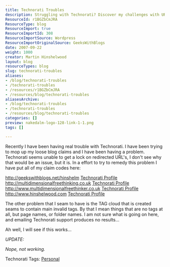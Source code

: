 ```yaml
---
title: Technorati Troubles
description: Struggling with Technorati? Discover my challenges with URL redirects and invalid tags, and join the conversation on resolving these blogging issues.
ResourceId: r1BGZbCmJRA
ResourceType: blog
ResourceImport: true
ResourceImportId: 308
ResourceImportSource: Wordpress
ResourceImportOriginalSource: GeeksWithBlogs
date: 2007-09-22
weight: 1000
creator: Martin Hinshelwood
layout: blog
resourceTypes: blog
slug: technorati-troubles
aliases:
- /blog/technorati-troubles
- /technorati-troubles
- /resources/r1BGZbCmJRA
- /resources/blog/technorati-troubles
aliasesArchive:
- /blog/technorati-troubles
- /technorati-troubles
- /resources/blog/technorati-troubles
categories: []
preview: nakedalm-logo-128-link-1-1.png
tags: []

---
```

Recently I have been having real trouble with Technorati. I have been trying to mop up my loose blog claims and I have been having a problem. Technorati seems unable to get a lock on redirected URL's, I don't see why that would be an issue, but it is. In a effort to try to remedy this problem I have put all of my claim codes here:

http://geekswithblogs.net/hinshelm [Technorati Profile](http://technorati.com/claim/ij24upgg)  
http://multidimensionalfreethinking.co.uk [Technorati Profile](http://technorati.com/claim/xp8q48qx6)  
http://www.multidimensionalfreethinker.co.uk [Technorati Profile](http://technorati.com/claim/i9cexgbcr)  
http://www.hinshelwood.com [Technorati Profile](http://technorati.com/claim/vbgrtargkp)

The other problem that I seam to have is the TAG cloud that is created seams to contain main invalid tags. By that I mean things that are no tags at all, but page names, or folder names. I am not sure what is going on here, and emailing Technorati support produces no results...

Ah well, I will see if this works...

_UPDATE:_

_Nope, not working._

Technorati Tags: [Personal](http://technorati.com/tags/Personal)
